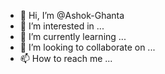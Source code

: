 - 👋 Hi, I’m @Ashok-Ghanta
- 👀 I’m interested in ...
- 🌱 I’m currently learning ...
- 💞️ I’m looking to collaborate on ...
- 📫 How to reach me ...

<!---
Ashok-Ghanta/Ashok-Ghanta is a ✨ special ✨ repository because its `README.md` (this file) appears on your GitHub profile.
You can click the Preview link to take a look at your changes.
---
